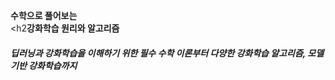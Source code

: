 <b>수학으로 풀어보는</b><br>
<h2<b>강화학습 원리와 알고리즘</b></h2>

<h5>딥러닝과 강화학습을 이해하기 위한 필수 수학 이론부터 다양한 강화학습 알고리즘, 모델 기반 강화학습까지</h5>

